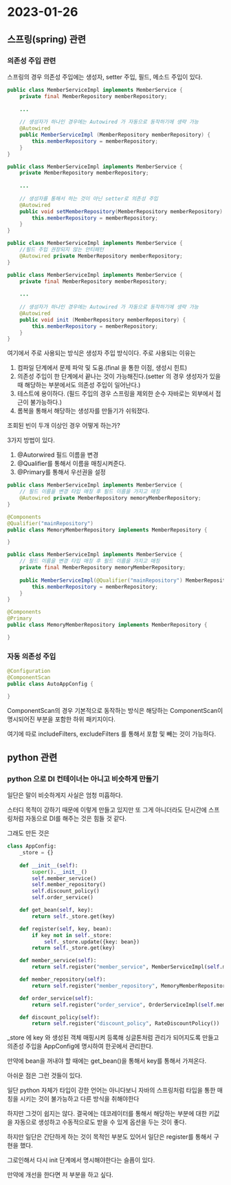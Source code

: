 # 2023-01-26

## 스프링(spring) 관련

### 의존성 주입 관련

스프링의 경우 의존성 주입에는 생성자, setter 주입, 필드, 메소드 주입이 있다.

```java
public class MemberServiceImpl implements MemberService {
    private final MemberRepository memberRepository;
    
    ...
    
    // 생성자가 하나인 경우에는 Autowired 가 자동으로 동작하기에 생략 가능
    @Autowired
    public MemberServiceImpl (MemberRepository memberRepository) {
        this.memberRepository = memberRepository;
    }
}
```

```java
public class MemberServiceImpl implements MemberService {
    private MemberRepository memberRepository;
    
    ...
    
    // 생성자를 통해서 하는 것이 아닌 setter로 의존성 주입
    @Autowired
    public void setMemberRepository(MemberRepository memberRepository) {
        this.memberRepository = memberRepository;
    }
}
```

```java
public class MemberServiceImpl implements MemberService {
    //필드 주입 권장되지 않는 안티패턴
    @Autowired private MemberRepository memberRepository;
}
```

```java
public class MemberServiceImpl implements MemberService {
    private final MemberRepository memberRepository;
    
    ...
    
    // 생성자가 하나인 경우에는 Autowired 가 자동으로 동작하기에 생략 가능
    @Autowired
    public void init (MemberRepository memberRepository) {
        this.memberRepository = memberRepository;
    }
}
```

여기에서 주로 사용되는 방식은 생성자 주입 방식이다. 주로 사용되는 이유는 
1. 컴파일 단계에서 문제 파악 및 도움.(final 을 통한 이점, 생성시 힌트)
2. 의존성 주입이 한 단계에서 끝나는 것이 가능해진다.(setter 의 경우 생성자가 있을 때 해당하는 부분에서도 의존성 주입이 일어난다.)
3. 테스트에 용이하다. (필드 주입의 경우 스프링을 제외한 순수 자바로는 외부에서 접근이 불가능하다.)
4. 롬복을 통해서 해당하는 생성자를 만들기가 쉬워졌다.

조회된 빈이 두개 이상인 경우 어떻게 하는가?

3가지 방법이 있다.
1. @Autorwired 필드 이름을 변경
2. @Qualifier를 통해서 이름을 매칭시켜준다.
3. @Primary를 통해서 우선권을 설정

```java
public class MemberServiceImpl implements MemberService {
    // 필드 이름을 변경 타입 매칭 후 필드 이름을 가지고 매칭
    @Autowired private MemberRepository memoryMemberRepository;
}
```


```java
@Components
@Qualifier("mainRepository")
public class MemoryMemberRepository implements MemberRepository {

}

public class MemberServiceImpl implements MemberService {
    // 필드 이름을 변경 타입 매칭 후 필드 이름을 가지고 매칭
    private final MemberRepository memoryMemberRepository;
    
    public MemberServiceImpl(@Qualifier("mainRepository") MemberRepository memberRepository) {
        this.memberRepository = memberRepository;
    }
}
```

```java
@Components
@Primary
public class MemoryMemberRepository implements MemberRepository {

}
```

### 자동 의존성 주입
```java
@Configuration
@ComponentScan
public class AutoAppConfig {

}
```

ComponentScan의 경우 기본적으로 동작하는 방식은 해당하는 ComponentScan이 명시되어진 부분을 포함한 하위 패키지이다.

여기에 따로 includeFilters, excludeFilters 를 통해서 포함 및 빼는 것이 가능하다.


## python 관련

### python 으로 DI 컨테이너는 아니고 비슷하게 만들기

일단은 말이 비슷하게지 사실은 엄청 미흡하다.

스터디 목적이 강하기 때문에 이렇게 만들고 있지만 또 그게 아니더라도 단시간에 스프링처럼 자동으로 DI를 해주는 것은 힘들 것 같다.

그래도 만든 것은
```python
class AppConfig:
    _store = {}
    
    def __init__(self):
        super().__init__()
        self.member_service()
        self.member_repository()
        self.discount_policy()
        self.order_service()

    def get_bean(self, key):
        return self._store.get(key)

    def register(self, key, bean):
        if key not in self._store:
            self._store.update({key: bean})
        return self._store.get(key)

    def member_service(self):
        return self.register("member_service", MemberServiceImpl(self.member_repository()))

    def member_repository(self):
        return self.register("member_repository", MemoryMemberRepository())

    def order_service(self):
        return self.register("order_service", OrderServiceImpl(self.member_repository(), self.discount_policy()))

    def discount_policy(self):
        return self.register("discount_policy", RateDiscountPolicy())

```

_store 에 key 와 생성된 객체 매핑시켜 등록해 싱글톤처럼 관리가 되어지도록 만들고 
의존성 주입을 AppConfig에 명시하여 한곳에서 관리한다.

만약에 bean을 꺼내야 할 때에는 get_bean()을 통해서 key를 통해서 가져온다.

아쉬운 점은 그런 것들이 있다.

일단 python 자체가 타입이 강한 언어는 아니다보니 자바의 스프링처럼 타입을 통한 매칭을 시키는 것이 불가능하고 다른 방식을 취해야한다

하지만 그것이 쉽지는 않다. 결국에는 데코레이터를 통해서 해당하는 부분에 대한 키값을 자동으로 생성하고 수동적으로도 받을 수 있게 옵션을 두는 것이 좋다.

하지만 일단은 간단하게 하는 것이 목적인 부분도 있어서 일단은 register를 통해서 구현을 했다.

그로인해서 다시 init 단계에서 명시해야한다는 슬픔이 있다.

만약에 개선을 한다면 저 부분을 하고 싶다.
